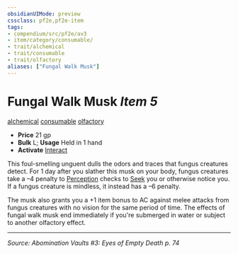 ```yaml
---
obsidianUIMode: preview
cssclass: pf2e,pf2e-item
tags:
- compendium/src/pf2e/av3
- item/category/consumable/
- trait/alchemical
- trait/consumable
- trait/olfactory
aliases: ["Fungal Walk Musk"]
---
```

# Fungal Walk Musk *Item 5*  
[alchemical](alchemical.md "Alchemical Item Trait")  [consumable](consumable.md "Consumable Item Trait")  [olfactory](olfactory-b1.md "Olfactory Effect Trait")  

- **Price** 21 gp
- **Bulk** L; **Usage** Held in 1 hand
- **Activate** [Interact](interact.md)

This foul-smelling unguent dulls the odors and traces that fungus creatures detect. For 1 day after you slather this musk on your body, fungus creatures take a –4 penalty to [Perception](skills.md#Perception) checks to [Seek](seek.md) you or otherwise notice you. If a fungus creature is mindless, it instead has a –6 penalty.

The musk also grants you a +1 item bonus to AC against melee attacks from fungus creatures with no vision for the same period of time. The effects of fungal walk musk end immediately if you're submerged in water or subject to another olfactory effect.


---
*Source: Abomination Vaults #3: Eyes of Empty Death p. 74*